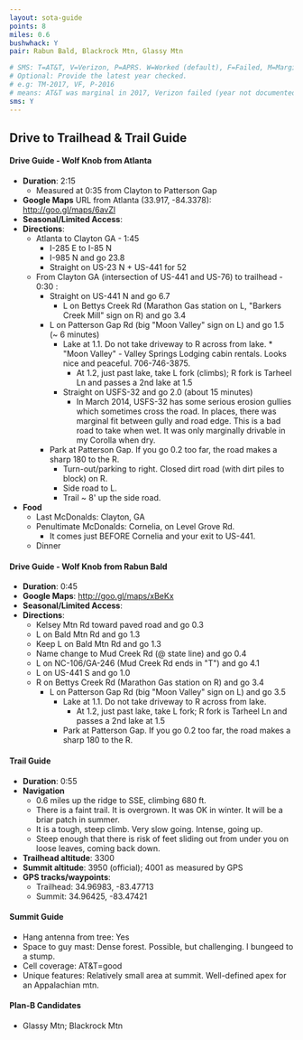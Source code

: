 ```yaml
---
layout: sota-guide
points: 8
miles: 0.6
bushwhack: Y
pair: Rabun Bald, Blackrock Mtn, Glassy Mtn

# SMS: T=AT&T, V=Verizon, P=APRS. W=Worked (default), F=Failed, M=Marginal (some failed).
# Optional: Provide the latest year checked.
# e.g: TM-2017, VF, P-2016
# means: AT&T was marginal in 2017, Verizon failed (year not documented), APRS worked in 2016.
sms: Y
---
```

Drive to Trailhead & Trail Guide
--------------------------------------------------------
#### Drive Guide - Wolf Knob from Atlanta

* **Duration**: 2:15
    * Measured at 0:35 from Clayton to Patterson Gap
* **Google Maps** URL from Atlanta (33.917, -84.3378): http://goo.gl/maps/6avZl
* **Seasonal/Limited Access**:
* **Directions**:
    * Atlanta to Clayton GA - 1:45
        * I-285 E to I-85 N
        * I-985 N and go 23.8
        * Straight on US-23 N + US-441 for 52
    * From Clayton GA (intersection of US-441 and US-76) to trailhead - 0:30 :
      * Straight on US-441 N and go 6.7
        * L on Bettys Creek Rd (Marathon Gas station on L, "Barkers Creek Mill" sign on R) and go 3.4
      * L on Patterson Gap Rd (big "Moon Valley" sign on L) and go 1.5 (~ 6 minutes)
         * Lake at 1.1.  Do not take driveway to R across from lake.
               * "Moon Valley" - Valley Springs Lodging cabin rentals.  Looks nice and peaceful. 706-746-3875.
           * At 1.2, just past lake, take L fork (climbs);  R fork is Tarheel Ln and passes a 2nd lake at 1.5
        * Straight on USFS-32 and go 2.0 (about 15 minutes)
            * In March 2014, USFS-32 has some serious erosion gullies which sometimes cross the road.  In places, there was marginal fit between gully and road edge.  This is a bad road to take when wet.  It was only marginally drivable in my Corolla when dry.
      * Park at Patterson Gap.  If you go 0.2 too far, the road makes a sharp 180 to the R.
          * Turn-out/parking to right.  Closed dirt road (with dirt piles to block) on R.
          * Side road to L.
          * Trail ~ 8' up the side road.  
* **Food**
    * Last McDonalds: Clayton, GA
    * Penultimate McDonalds: Cornelia, on Level Grove Rd.
      * It comes just BEFORE Cornelia and your exit to US-441.
    * Dinner

#### Drive Guide - Wolf Knob from Rabun Bald

* **Duration**: 0:45
* **Google Maps**: http://goo.gl/maps/xBeKx
* **Seasonal/Limited Access**:
* **Directions**:
  * Kelsey Mtn Rd toward paved road and go 0.3
  * L on Bald Mtn Rd and go 1.3
  * Keep L on Bald Mtn Rd and go 1.3
  * Name change to Mud Creek Rd (@ state line) and go 0.4
  * L on NC-106/GA-246 (Mud Creek Rd ends in "T") and go 4.1
  * L on US-441 S and go 1.0
  * R on Bettys Creek Rd (Marathon Gas station on R) and go 3.4
     * L on Patterson Gap Rd (big "Moon Valley" sign on L) and go 3.5
         * Lake at 1.1.  Do not take driveway to R across from lake.
           * At 1.2, just past lake, take L fork;  R fork is Tarheel Ln and passes a 2nd lake at 1.5
         * Park at Patterson Gap.  If you go 0.2 too far, the road makes a sharp 180 to the R.


#### Trail Guide

* **Duration**: 0:55
* **Navigation**
    *  0.6 miles up the ridge to SSE, climbing 680 ft.
    *  There is a faint trail.  It is overgrown.  It was OK in winter.  It will be a briar patch in summer.
    *  It is a tough, steep climb.  Very slow going.  Intense, going up.  
    *  Steep enough that there is risk of feet sliding out from under you on loose leaves, coming back down.
* **Trailhead altitude**: 3300
* **Summit altitude**: 3950 (official); 4001 as measured by GPS
* **GPS tracks/waypoints**:
    * Trailhead: 34.96983, -83.47713
    * Summit: 34.96425, -83.47421

#### Summit Guide

* Hang antenna from tree: Yes
* Space to guy mast: Dense forest. Possible, but challenging.  I bungeed to a stump.
* Cell coverage: AT&T=good
* Unique features: Relatively small area at summit.  Well-defined apex for an Appalachian mtn.

#### Plan-B Candidates

* Glassy Mtn; Blackrock Mtn
